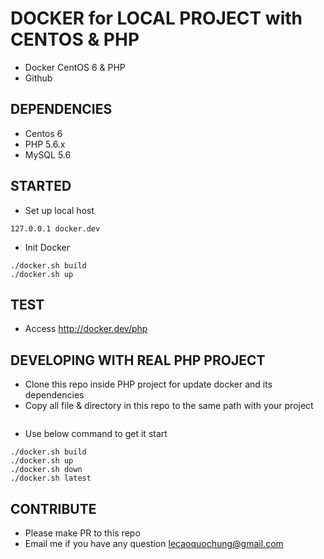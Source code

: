 # DOCKER for LOCAL PROJECT with CENTOS & PHP
- Docker CentOS 6 & PHP
- Github 

## DEPENDENCIES
- Centos 6
- PHP 5.6.x
- MySQL 5.6

## STARTED
- Set up local host 
```
127.0.0.1 docker.dev
```
- Init Docker
```
./docker.sh build
./docker.sh up
```

## TEST
- Access http://docker.dev/php

## DEVELOPING WITH REAL PHP PROJECT
- Clone this repo inside PHP project for update docker and its dependencies 
- Copy all file & directory in this repo to the same path with your project
```

```
- Use below command to get it start
```
./docker.sh build
./docker.sh up
./docker.sh down
./docker.sh latest
```

## CONTRIBUTE
- Please make PR to this repo
- Email me if you have any question lecaoquochung@gmail.com